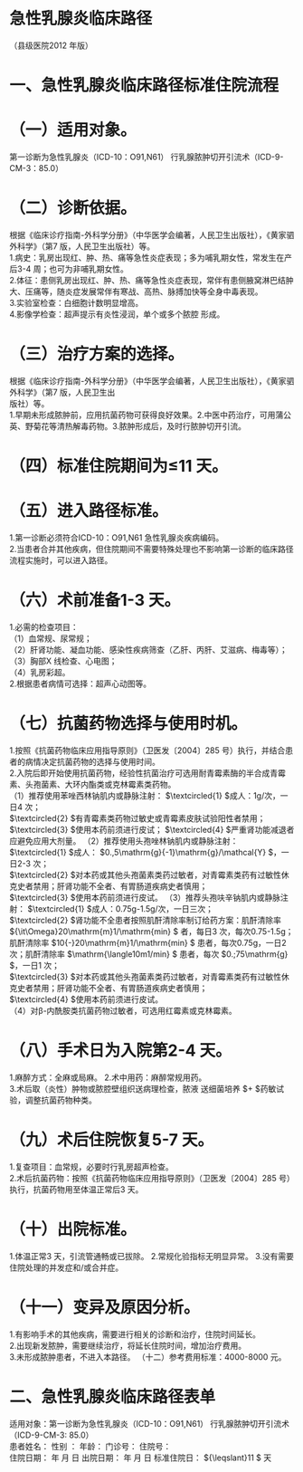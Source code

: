 # 急性乳腺炎临床路径  
（县级医院2012 年版）  
# 一、急性乳腺炎临床路径标准住院流程  
# （一）适用对象。  
第一诊断为急性乳腺炎（ICD-10：O91,N61） 行乳腺脓肿切开引流术（ICD-9-CM-3：85.0）  
# （二）诊断依据。  
根据《临床诊疗指南-外科学分册》（中华医学会编著，人民卫生出版社），《黄家驷外科学》（第7 版，人民卫生出版社）等。  
1.病史：乳房出现红、肿、热、痛等急性炎症表现；多为哺乳期女性，常发生在产后3-4 周；也可为非哺乳期女性。  
2.体征：患侧乳房出现红、肿、热、痛等急性炎症表现，常伴有患侧腋窝淋巴结肿大、压痛等，随炎症发展常伴有寒战、高热、脉搏加快等全身中毒表现。  
3.实验室检查：白细胞计数明显增高。  
4.影像学检查：超声提示有炎性浸润，单个或多个脓腔 形成。  
# （三）治疗方案的选择。  
根据《临床诊疗指南-外科学分册》（中华医学会编著，人民卫生出版社），《黄家驷外科学》（第7 版，人民卫生出  
版社）等。  
1.早期未形成脓肿前，应用抗菌药物可获得良好效果。2.中医中药治疗，可用蒲公英、野菊花等清热解毒药物。3.脓肿形成后，及时行脓肿切开引流。  
# （四）标准住院期间为≤11 天。  
# （五）进入路径标准。  
1.第一诊断必须符合ICD-10：O91,N61 急性乳腺炎疾病编码。  
2.当患者合并其他疾病，但住院期间不需要特殊处理也不影响第一诊断的临床路径流程实施时，可以进入路径。  
# （六）术前准备1-3 天。  
1.必需的检查项目：  
（1）血常规、尿常规；  
（2）肝肾功能、凝血功能、感染性疾病筛查（乙肝、丙肝、艾滋病、梅毒等）；  
（3）胸部X 线检查、心电图；  
（4）乳房彩超。  
2.根据患者病情可选择：超声心动图等。  
# （七）抗菌药物选择与使用时机。  
1.按照《抗菌药物临床应用指导原则》（卫医发〔2004〕285 号）执行，并结合患者的病情决定抗菌药物的选择与使用时间。  
2.入院后即开始使用抗菌药物，经验性抗菌治疗可选用耐青霉素酶的半合成青霉素、头孢菌素、大环内酯类或克林霉素类药物。  
（1）推荐使用苯唑西林钠肌内或静脉注射： $\textcircled{1} $成人：1g/次，一日4 次；  
$\textcircled{2} $有青霉素类药物过敏史或青霉素皮肤试验阳性者禁用；  
$\textcircled{3} $使用本药前须进行皮试； $\textcircled{4} $严重肾功能减退者应避免应用大剂量。 （2）推荐使用头孢唑林钠肌内或静脉注射： $\textcircled{1} $成人： $0.\,5\mathrm{g}{-1}\mathrm{g}/\mathcal{Y} $，一日2-3 次；  
$\textcircled{2} $对本药或其他头孢菌素类药过敏者，对青霉素类药有过敏性休克史者禁用；肝肾功能不全者、有胃肠道疾病史者慎用；  
$\textcircled{3} $使用本药前须进行皮试。 （3）推荐头孢呋辛钠肌内或静脉注射： $\textcircled{1} $成人：0.75g-1.5g/次，一日三次；  
$\textcircled{2} $肾功能不全患者按照肌酐清除率制订给药方案：肌酐清除率 ${\it\Omega}20\mathrm{m}1/\mathrm{min} $ 者，每日3 次，每次0.75-1.5g；肌酐清除率 $10{-}20\mathrm{m}1/\mathrm{min} $ 患者，每次0.75g，一日2 次；肌酐清除率 $\mathrm{\langle10m1/min} $ 患者，每次 $0.\;75\mathrm{g} $，一日1 次；  
$\textcircled{3} $对本药或其他头孢菌素类药过敏者，对青霉素类药有过敏性休克史者禁用；肝肾功能不全者、有胃肠道疾病史者慎用；  
$\textcircled{4} $使用本药前须进行皮试。  
（4）对β-内酰胺类抗菌药物过敏者，可选用红霉素或克林霉素。  
# （八）手术日为入院第2-4 天。  
1.麻醉方式：全麻或局麻。 2.术中用药：麻醉常规用药。  
3.术后取（炎性）肿物或脓腔壁组织送病理检查，脓液 送细菌培养 $+ $药敏试验，调整抗菌药物种类。  
# （九）术后住院恢复5-7 天。  
1.复查项目：血常规，必要时行乳房超声检查。  
2.术后抗菌药物：按照《抗菌药物临床应用指导原则》（卫医发〔2004〕285 号）执行，抗菌药物用至体温正常后3 天。  
# （十）出院标准。  
1.体温正常3 天，引流管通畅或已拔除。 2.常规化验指标无明显异常。 3.没有需要住院处理的并发症和/或合并症。  
# （十一）变异及原因分析。  
1.有影响手术的其他疾病，需要进行相关的诊断和治疗，住院时间延长。  
2.出现新发脓肿，需要继续治疗，将延长住院时间，增加治疗费用。  
3.未形成脓肿患者，不进入本路径。 （十二）参考费用标准：4000-8000 元。  
# 二、急性乳腺炎临床路径表单  
适用对象：第一诊断为急性乳腺炎（ICD-10：O91,N61） 行乳腺脓肿切开引流术（ICD-9-CM-3: 85.0）  
患者姓名：         性别 ：       年龄：       门诊号：       住院号：  
住院日期：   年  月  日    出院日期：   年  月   日  标准住院日： ${\leqslant}11 $ 天  
